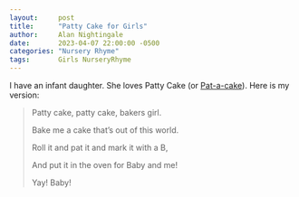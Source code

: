 ```yaml
---
layout:     post
title:      "Patty Cake for Girls"
author:     Alan Nightingale
date:       2023-04-07 22:00:00 -0500
categories: "Nursery Rhyme"
tags:       Girls NurseryRhyme
---
```


I have an infant daughter. She loves Patty Cake (or [Pat-a-cake](https://en.wikipedia.org/wiki/Pat-a-cake,_pat-a-cake,_baker%27s_man)). Here is my version:

> Patty cake, patty cake, bakers girl.
>
> Bake me a cake that’s out of this world.
>
> Roll it and pat it and mark it with a B,
>
> And put it in the oven for Baby and me!
>
> Yay! Baby!
